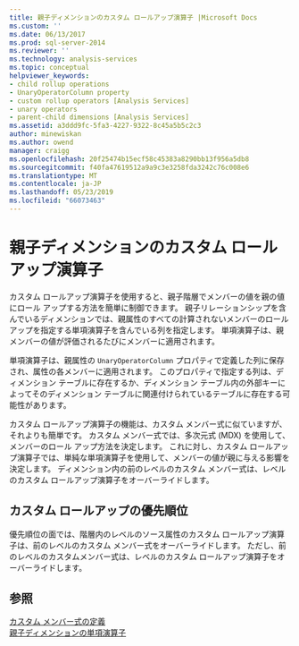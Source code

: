 ```yaml
---
title: 親子ディメンションのカスタム ロールアップ演算子 |Microsoft Docs
ms.custom: ''
ms.date: 06/13/2017
ms.prod: sql-server-2014
ms.reviewer: ''
ms.technology: analysis-services
ms.topic: conceptual
helpviewer_keywords:
- child rollup operations
- UnaryOperatorColumn property
- custom rollup operators [Analysis Services]
- unary operators
- parent-child dimensions [Analysis Services]
ms.assetid: a3ddd9fc-5fa3-4227-9322-8c45a5b5c2c3
author: minewiskan
ms.author: owend
manager: craigg
ms.openlocfilehash: 20f25474b15ecf58c45383a8290bb13f956a5db8
ms.sourcegitcommit: f40fa47619512a9a9c3e3258fda3242c76c008e6
ms.translationtype: MT
ms.contentlocale: ja-JP
ms.lasthandoff: 05/23/2019
ms.locfileid: "66073463"
---
```

# <a name="custom-rollup-operators-in-parent-child-dimensions"></a>親子ディメンションのカスタム ロールアップ演算子
  カスタム ロールアップ演算子を使用すると、親子階層でメンバーの値を親の値にロール アップする方法を簡単に制御できます。 親子リレーションシップを含んでいるディメンションでは、親属性のすべての計算されないメンバーのロールアップを指定する単項演算子を含んでいる列を指定します。 単項演算子は、親メンバーの値が評価されるたびにメンバーに適用されます。  
  
 単項演算子は、親属性の `UnaryOperatorColumn` プロパティで定義した列に保存され、属性の各メンバーに適用されます。 このプロパティで指定する列は、ディメンション テーブルに存在するか、ディメンション テーブル内の外部キーによってそのディメンション テーブルに関連付けられているテーブルに存在する可能性があります。  
  
 カスタム ロールアップ演算子の機能は、カスタム メンバー式に似ていますが、それよりも簡単です。 カスタム メンバー式では、多次元式 (MDX) を使用して、メンバーのロール アップ方法を決定します。 これに対し、カスタム ロールアップ演算子では、単純な単項演算子を使用して、メンバーの値が親に与える影響を決定します。 ディメンション内の前のレベルのカスタム メンバー式は、レベルのカスタム ロールアップ演算子をオーバーライドします。  
  
## <a name="custom-rollup-precedence"></a>カスタム ロールアップの優先順位  
 優先順位の面では、階層内のレベルのソース属性のカスタム ロールアップ演算子は、前のレベルのカスタム メンバー式をオーバーライドします。 ただし、前のレベルのカスタムメンバー式は、レベルのカスタム ロールアップ演算子をオーバーライドします。  
  
## <a name="see-also"></a>参照  
 [カスタム メンバー式の定義](attribute-properties-define-custom-member-formulas.md)   
 [親子ディメンションの単項演算子](parent-child-dimension-attributes-unary-operators.md)  
  
  
